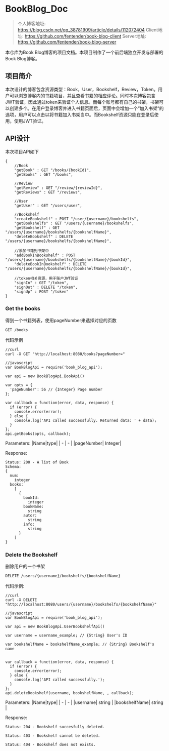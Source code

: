 # BookBlog_Doc
>个人博客地址: https://blog.csdn.net/qq_38781909/article/details/112072404
Client地址: https://github.com/fentender/book-blog-client
Server地址: https://github.com/fentender/book-blog-server

本仓库为Book Blog博客的项目文档。本项目制作了一个前后端独立开发与部署的Book Blog博客。

## 项目简介
本次设计的博客包含资源类型：Book，User，Bookshelf，Review，Token。用户可以浏览博客内的书籍项目，并且查看书籍的相应评论。同时本次博客包含JWT验证，因此通过token来验证个人信息。而每个账号都有自己的书架，书架可以创建多个。在用户登录博客并进入书籍页面后，页面中会增加一个“加入书架”的选项，用户可以点击以将书籍加入书架当中。而Bookshelf资源只能在登录后使用，使用JWT验证。

## API设计
本次项目API如下
```
{
    //Book
    "getBook" : GET "/books/{bookId}",
    "getBooks" : GET "/books",
    
    //Review
    "getReview" : GET "/review/{reviewId}",
    "getReviews" : GET "/reviews",

    //User
    "getUser" : GET "/users/user",

    //Bookshelf
    "createBookshelf" : POST "/user/{username}/bookshelfs",
    "getBookshelfs" : GET "/users/{username}/bookshelfs",
    "getBookshelf" : GET "/users/{username}/bookshelfs/{bookshelfName}",
    "deleteBookshelf" : DELETE "/users/{username}/bookshelfs/{bookshelfName}",

    //添加书籍到书架中
    "addBookInBookshelf" : POST "/users/{username}/bookshelfs/{bookshelfName}/{bookId}",
    "deleteBookInBookshelf" : DELETE "/users/{username}/bookshelfs/{bookshelfName}/{bookId}",

    //token相关资源，用于账户JWT验证
    "signIn" : GET "/token",
    "signOut" : DELETE "/token",
    "signUp" : POST "/token"
}
```
### Get the books
得到一个书籍列表，使用pageNumber来选择对应的页数
```
GET /books
```
代码示例
```
//curl
curl -X GET "http://localhost:8080/books?pageNumber="

//javascript
var BookBlogApi = require('book_blog_api');

var api = new BookBlogApi.BookApi()

var opts = { 
  'pageNumber': 56 // {Integer} Page number
};

var callback = function(error, data, response) {
  if (error) {
    console.error(error);
  } else {
    console.log('API called successfully. Returned data: ' + data);
  }
};
api.getBooks(opts, callback);
```
Parameters:
|Name|type|
| - | - |
|pageNumber| Integer|

Response:
```
Status: 200 - A list of Book
Schema:
{
  num:	
    integer
  books:	
    [
      {
        bookId:	
          integer
        bookName:	
          string
        autor:	
          string
        info:	
          string
      }
    ]
}
```
### Delete the Bookshelf
删除用户的一个书架
```
DELETE /users/{username}/bookshelfs/{bookshelfName}
```
代码示例:
```
//curl
curl -X DELETE "http://localhost:8080/users/{username}/bookshelfs/{bookshelfName}"

//javascript
var BookBlogApi = require('book_blog_api');

var api = new BookBlogApi.UserBookshelfApi()

var username = username_example; // {String} User's ID

var bookshelfName = bookshelfName_example; // {String} Bookshelf's name


var callback = function(error, data, response) {
  if (error) {
    console.error(error);
  } else {
    console.log('API called successfully.');
  }
};
api.deleteBookshelf(username, bookshelfName, , callback);
```
Parameters:
|Name|type|
| - | - |
|username| string |
|bookshelfName| string |

Response:
```
Status: 204 - Bookshelf succesfully deleted.

Status: 403 - Bookshelf cannot be deleted.

Status: 404 - Bookshelf does not exists.
```
